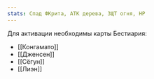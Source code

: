 ```yaml
---
stats: Спад ФКрита, АТК дерева, ЗЩТ огня, HP
---
```

Для активации необходимы карты Бестиария:
- [[Конгамато]]
- [[Дженсен]]
- [[Сёгун]]
- [[Лиэн]]